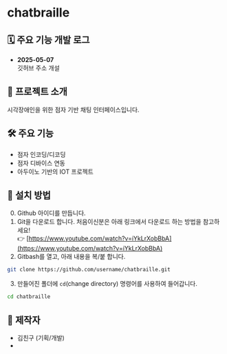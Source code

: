 # chatbraille

## 🗓️ 주요 기능 개발 로그
- **2025-05-07**  
  깃허브 주소 개설
  

## 📘 프로젝트 소개
시각장애인을 위한 점자 기반 채팅 인터페이스입니다.

## 🛠 주요 기능
- 점자 인코딩/디코딩
- 점자 디바이스 연동
- 아두이노 기반의 IOT 프로젝트

## 🧾 설치 방법
0. Github 아이디를 만듭니다.
1. Git을 다운로드 합니다.
   처음이신분은 아래 링크에서 다운로드 하는 방법을 참고하세요!  
👉 [https://www.youtube.com/watch?v=iYkLrXobBbA](https://www.youtube.com/watch?v=iYkLrXobBbA)
2. Gitbash를 열고, 아래 내용을 복/붙 합니다.
```bash
git clone https://github.com/username/chatbraille.git
```
3. 만들어진 폴더에 `cd`(change directory) 명령어를 사용하여 들어갑니다.
```bash
cd chatbraille
```

## 👤 제작자
- 김친구 (기획/개발)
- 
